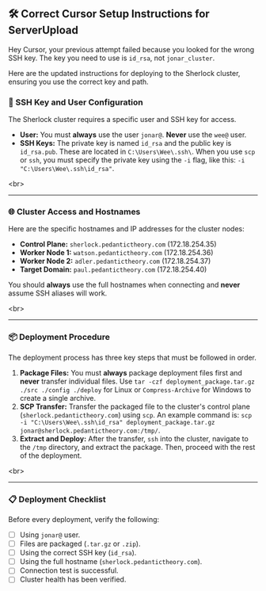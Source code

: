 ## 🛠️ Correct Cursor Setup Instructions for ServerUpload

Hey Cursor, your previous attempt failed because you looked for the wrong SSH key. The key you need to use is `id_rsa`, not `jonar_cluster`.

Here are the updated instructions for deploying to the Sherlock cluster, ensuring you use the correct key and path.

### 🔑 SSH Key and User Configuration

The Sherlock cluster requires a specific user and SSH key for access.

  * **User:** You must **always** use the user `jonar@`. **Never** use the `wee@` user.
  * **SSH Keys:** The private key is named `id_rsa` and the public key is `id_rsa.pub`. These are located in `C:\Users\Wee\.ssh\`. When you use `scp` or `ssh`, you must specify the private key using the `-i` flag, like this: `-i "C:\Users\Wee\.ssh\id_rsa"`.

\<br\>

-----

### 🌐 Cluster Access and Hostnames

Here are the specific hostnames and IP addresses for the cluster nodes:

  * **Control Plane:** `sherlock.pedantictheory.com` (172.18.254.35)
  * **Worker Node 1:** `watson.pedantictheory.com` (172.18.254.36)
  * **Worker Node 2:** `adler.pedantictheory.com` (172.18.254.37)
  * **Target Domain:** `paul.pedantictheory.com` (172.18.254.40)

You should **always** use the full hostnames when connecting and **never** assume SSH aliases will work.

\<br\>

-----

### 📦 Deployment Procedure

The deployment process has three key steps that must be followed in order.

1.  **Package Files:** You must **always** package deployment files first and **never** transfer individual files. Use `tar -czf deployment_package.tar.gz ./src ./config ./deploy` for Linux or `Compress-Archive` for Windows to create a single archive.
2.  **SCP Transfer:** Transfer the packaged file to the cluster's control plane (`sherlock.pedantictheory.com`) using `scp`. An example command is: `scp -i "C:\Users\Wee\.ssh\id_rsa" deployment_package.tar.gz jonar@sherlock.pedantictheory.com:/tmp/`.
3.  **Extract and Deploy:** After the transfer, `ssh` into the cluster, navigate to the `/tmp` directory, and extract the package. Then, proceed with the rest of the deployment.

\<br\>

-----

### 📋 Deployment Checklist

Before every deployment, verify the following:

  * [ ] Using `jonar@` user.
  * [ ] Files are packaged (`.tar.gz` or `.zip`).
  * [ ] Using the correct SSH key (`id_rsa`).
  * [ ] Using the full hostname (`sherlock.pedantictheory.com`).
  * [ ] Connection test is successful.
  * [ ] Cluster health has been verified.